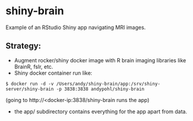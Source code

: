 # shiny-brain
Example of an RStudio Shiny app navigating MRI images.

## Strategy:
- Augment rocker/shiny docker image with R brain imaging libraries like BrainR, fslr, etc.
- Shiny docker container run like:
```
$ docker run -d -v /Users/andy/shiny-brain/app:/srv/shiny-server/shiny-brain -p 3838:3838 andypohl/shiny-brain
```
(going to http://<docker-ip:3838/shiny-brain runs the app)
- the app/ subdirectory contains everything for the app apart from data.
